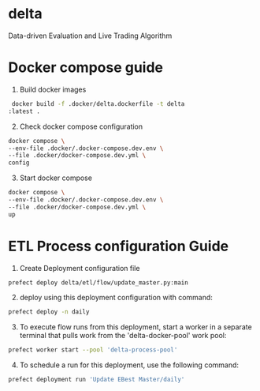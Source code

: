 # delta
Data-driven Evaluation and Live Trading Algorithm

# Docker compose guide
1. Build docker images
```bash
 docker build -f .docker/delta.dockerfile -t delta
:latest .
```

2. Check docker compose configuration
```bash
docker compose \
--env-file .docker/.docker-compose.dev.env \
--file .docker/docker-compose.dev.yml \
config
```

3. Start docker compose
```bash
docker compose \
--env-file .docker/.docker-compose.dev.env \
--file .docker/docker-compose.dev.yml \
up
```

# ETL Process configuration Guide
1. Create Deployment configuration file
```bash
prefect deploy delta/etl/flow/update_master.py:main
```

2. deploy using this deployment configuration with command:
```bash
prefect deploy -n daily
```

3. To execute flow runs from this deployment, start a worker in a separate terminal that pulls work from the 'delta-docker-pool' work pool:
```bash
prefect worker start --pool 'delta-process-pool'
```

4. To schedule a run for this deployment, use the following command:
```bash
prefect deployment run 'Update EBest Master/daily'
```